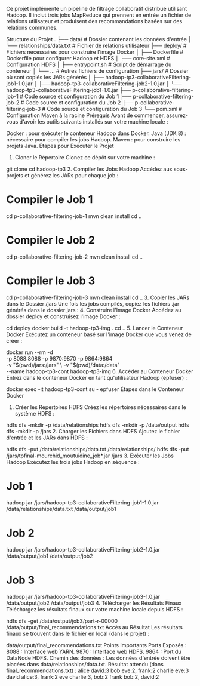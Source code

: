 Ce projet implémente un pipeline de filtrage collaboratif distribué utilisant Hadoop. Il inclut trois jobs MapReduce qui prennent en entrée un fichier de relations utilisateur et produisent des recommandations basées sur des relations communes.

Structure du Projet
.
├── data/                           # Dossier contenant les données d'entrée
│   └── relationships/data.txt      # Fichier de relations utilisateur
├── deploy/                         # Fichiers nécessaires pour construire l'image Docker
│   ├── Dockerfile                  # Dockerfile pour configurer Hadoop et HDFS
│   ├── core-site.xml               # Configuration HDFS
│   ├── entrypoint.sh               # Script de démarrage du conteneur
│   └── ...                         # Autres fichiers de configuration
├── jars/                           # Dossier où sont copiés les JARs générés
│   ├── hadoop-tp3-collaborativeFiltering-job1-1.0.jar
│   ├── hadoop-tp3-collaborativeFiltering-job2-1.0.jar
│   └── hadoop-tp3-collaborativeFiltering-job1-1.0.jar
├── p-collaborative-filtering-job-1 # Code source et configuration du Job 1
├── p-collaborative-filtering-job-2 # Code source et configuration du Job 2
├── p-collaborative-filtering-job-3 # Code source et configuration du Job 3
└── pom.xml                         # Configuration Maven à la racine
Prérequis
Avant de commencer, assurez-vous d'avoir les outils suivants installés sur votre machine locale :

Docker : pour exécuter le conteneur Hadoop dans Docker.
Java (JDK 8) : nécessaire pour compiler les jobs Hadoop.
Maven : pour construire les projets Java.
Étapes pour Exécuter le Projet
1. Cloner le Répertoire
Clonez ce dépôt sur votre machine :

git clone <votre-lien-du-repo>
cd hadoop-tp3
2. Compiler les Jobs Hadoop
Accédez aux sous-projets et générez les JARs pour chaque job :

# Compiler le Job 1
cd p-collaborative-filtering-job-1
mvn clean install
cd ..

# Compiler le Job 2
cd p-collaborative-filtering-job-2
mvn clean install
cd ..

# Compiler le Job 3
cd p-collaborative-filtering-job-3
mvn clean install
cd ..
3. Copier les JARs dans le Dossier /jars
Une fois les jobs compilés, copiez les fichiers .jar générés dans le dossier jars :
4. Construire l'Image Docker
Accédez au dossier deploy et construisez l'image Docker :

cd deploy
docker build -t hadoop-tp3-img .
cd ..
5. Lancer le Conteneur Docker
Exécutez un conteneur basé sur l'image Docker que vous venez de créer :

docker run --rm -d \
  -p 8088:8088 -p 9870:9870 -p 9864:9864 \
  -v "$(pwd)/jars:/jars" \
  -v "$(pwd)/data:/data" \
  --name hadoop-tp3-cont hadoop-tp3-img
6. Accéder au Conteneur Docker
Entrez dans le conteneur Docker en tant qu'utilisateur Hadoop (epfuser) :

docker exec -it hadoop-tp3-cont su - epfuser
Étapes dans le Conteneur Docker
1. Créer les Répertoires HDFS
Créez les répertoires nécessaires dans le système HDFS :

hdfs dfs -mkdir -p /data/relationships
hdfs dfs -mkdir -p /data/output
hdfs dfs -mkdir -p /jars
2. Charger les Fichiers dans HDFS
Ajoutez le fichier d'entrée et les JARs dans HDFS :

hdfs dfs -put /data/relationships/data.txt /data/relationships/
hdfs dfs -put /jars/tpfinal-mourchid_moutuidine_job*.jar /jars
3. Exécuter les Jobs Hadoop
Exécutez les trois jobs Hadoop en séquence :

# Job 1
hadoop jar /jars/hadoop-tp3-collaborativeFiltering-job1-1.0.jar /data/relationships/data.txt /data/output/job1

# Job 2
hadoop jar /jars/hadoop-tp3-collaborativeFiltering-job2-1.0.jar /data/output/job1 /data/output/job2

# Job 3
hadoop jar /jars/hadoop-tp3-collaborativeFiltering-job3-1.0.jar /data/output/job2 /data/output/job3
4. Télécharger les Résultats Finaux
Téléchargez les résultats finaux sur votre machine locale depuis HDFS :

hdfs dfs -get /data/output/job3/part-r-00000 /data/output/final_recommendations.txt
Accès au Résultat
Les résultats finaux se trouvent dans le fichier en local (dans le projet) :

data/output/final_recommendations.txt
Points Importants
Ports Exposés :
8088 : Interface web YARN.
9870 : Interface web HDFS.
9864 : Port du DataNode HDFS.
Chemin des données :
Les données d'entrée doivent être placées dans data/relationships/data.txt.
Résultat attendu (dans final_recommendations.txt) :
alice   david:3
bob     eve:2, frank:2
charlie eve:3
david   alice:3, frank:2
eve     charlie:3, bob:2
frank   bob:2, david:2

